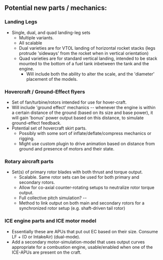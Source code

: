 ## Potential new parts / mechanics:

### Landing Legs
* Single, dual, and quad landing-leg sets
  * Multiple variants.
  * All scalable
  * Dual varieties are for VTOL landing of horizontal rocket stacks (legs protrude 'sideways' from the rocket when in vertical orientation)
  * Quad varieties are for standard vertical landing, intended to be stack mounted to the bottom of a fuel tank inbetween the tank and the engine.
    * Will include both the ability to alter the scale, and the 'diameter' placement of the models.

### Hovercraft / Ground-Effect flyers
* Set of fan/turbine/rotors intended for use for hover-craft.
 * Will include 'ground effect' mechanics -- whenever the engine is within a certain distance of the ground (based on its size and base power), it will gain 'bonus' power output based on this distance, to simulate ground-effect feedback.
* Potential set of hovercraft skirt parts.
  * Possibly with some sort of inflate/deflate/compress mechanics or rigging.
  * Might use custom plugin to drive animation based on distance from ground and presence of motors and their state.

### Rotary aircraft parts
* Set(s) of primary rotor blades with both thrust and torque output.
  * Scalable.  Same rotor sets can be used for both primary and secondary rotors.
  * Allow for co-axial counter-rotating setups to neutralize rotor torque output.
  * Full collective pitch simulation? -- 
  * Method to link output on both main and secondary rotors for a synchronized rotor setup (e.g. shaft-driven tail rotor)

### ICE engine parts and ICE motor model
* Essentially these are APUs that put out EC based on their size.  Consume LF + (O or IntakeAir) (dual-mode).
* Add a secondary motor-simulation-model that uses output curves appropriate for a combustion engine, usable/enabled when one of the ICE-APUs are present on the craft.